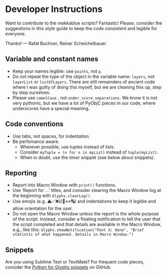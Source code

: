 # Developer Instructions

Want to contribute to the mekkablue scripts? Fantastic! Please, consider the suggestions in this style guide to keep the code consistent and legible for everyone.

Thanks!
— Rafał Buchner, Rainer Scheichelbauer

## Variable and constant names

* Keep your names legible: use `points`, not `p`.
* Do not repeat the type of the object in the variable name: `layers`, not `layerList` or `listOfLayers`. There are still remainders of ancient code where I was guilty of doing this myself, but we are cleaning this up, step by step ourselves.
* Please use `camelCase` , not `under_score_separations`. We know it is not very pythonic, but we have a lot of PyObjC pieces in our code, where underscores have a special meaning.

## Code conventions

* Use tabs, not spaces, for indentation.
* Be perfomance aware.
	* Wherever possible, use tuples instead of lists.
	* Consider `myTuple = (n for n in myList)` instead of `tuple(myList)`.
	* When in doubt, use the *timer* snippet (see below about snippets).

## Reporting

* Report into Macro Window with `print()` functions.
* Use ‘Report for ...’ titles, and consider clearing the Macro Window log at the beginning with `Glyphs.clearLog()`
* Use emojis (e.g. ⚠️✅❌☑️💾↔️🔠) and indentations to keep it legible and allow orientation for the user.
* Do not open the Macro Window unless the report is the whole purpose of the script. Instead, consider a floating notification to tell the user that the script completed and that details are available in the Macro Window, e.g., like this: `Glyphs.showNotification("Font X: done", "Brief statistic of what happened. Details in Macro Window.")`


## Snippets

Are you using Sublime Text or TextMate? For frequent code pieces, consider the [Python for Glyphs snippets](https://github.com/mekkablue/Python-for-Glyphs "Python code snippets for the Glyphs.app font editor, for Sublime Text and TextMate") on GitHub.


